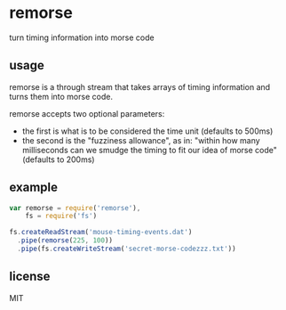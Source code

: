 remorse
=====

turn timing information into morse code

## usage

remorse is a through stream that takes arrays of timing information and turns
them into morse code.

remorse accepts two optional parameters:

* the first is what is to be considered the time unit (defaults to 500ms)
* the second is the "fuzziness allowance", as in: "within how many milliseconds
can we smudge the timing to fit our idea of morse code" (defaults to 200ms)

## example

```js
var remorse = require('remorse'),
    fs = require('fs')

fs.createReadStream('mouse-timing-events.dat')
  .pipe(remorse(225, 100))
  .pipe(fs.createWriteStream('secret-morse-codezzz.txt'))
```

## license

MIT
